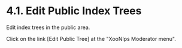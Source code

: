 # 4.1. Edit Public Index Trees

Edit index trees in the public area.

Click on the link \[Edit Public Tree\] at the "XooNIps Moderator menu".

